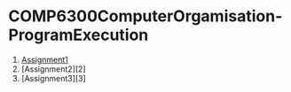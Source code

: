 # COMP6300ComputerOrgamisation-ProgramExecution
1. [Assignment1][1]
2. [Assignment2][2]
3. [Assignment3][3]

[1]: https://cs.anu.edu.au/courses/comp2300/assignments/01-synth/

